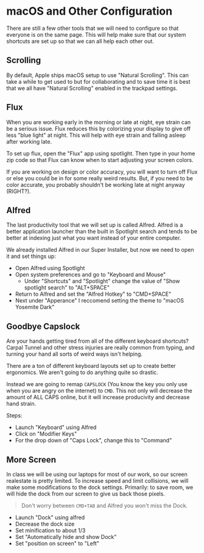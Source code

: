# macOS and Other Configuration

There are still a few other tools that we will need to configure so that everyone is on the same page.
This will help make sure that our system shortcuts are set up so that we can all help each other out.

## Scrolling

By default, Apple ships macOS setup to use "Natural Scrolling".
This can take a while to get used to but for collaborating and to save time it is best that we all have "Natural Scrolling" enabled in the trackpad settings.

## Flux

When you are working early in the morning or late at night, eye strain can be a serious issue.
Flux reduces this by colorizing your display to give off less "blue light" at night.
This will help with eye strain and falling asleep after working late.

To set up flux, open the "Flux" app using spotlight.
Then type in your home zip code so that Flux can know when to start adjusting your screen colors.

If you are working on design or color accuracy, you will want to turn off Flux or else you could be in for some really weird results.
But, if you need to be color accurate, you probably shouldn't be working late at night anyway (RIGHT?).

## Alfred

The last productivity tool that we will set up is called Alfred.
Alfred is a better application launcher than the built in Spotlight search and tends to be better at indexing just what you want instead of your entire computer.

We already installed Alfred in our Super Installer, but now we need to open it and set things up:

- Open Alfred using Spotlight
- Open system preferences and go to "Keyboard and Mouse"
    - Under "Shortcuts" and "Spotlight" change the value of "Show spotlight search" to "ALT+SPACE"
- Return to Alfred and set the "Alfred Hotkey" to "CMD+SPACE"
- Next under "Apperance" I reccomend setting the theme to "macOS Yosemite Dark"

## Goodbye Capslock

Are your hands getting tired from all of the different keyboard shortcuts?
Carpal Tunnel and other stress injuries are really common from typing, and turning your hand all sorts of weird ways isn't helping.

There are a ton of different keyboard layouts set up to create better ergonomics.
We aren't going to do anything quite so drastic.

Instead we are going to remap `CAPSLOCK` (You know the key you only use when you are angry on the internet) to `CMD`.
This not only will decrease the amount of ALL CAPS online, but it will increase producivity and decrease hand strain.

Steps:

- Launch "Keyboard" using Alfred
- Click on "Modifier Keys"
- For the drop down of "Caps Lock", change this to "Command"

## More Screen

In class we will be using our laptops for most of our work, so our screen realestate is pretty limited.
To increase speed and limit collisions, we will make some modifications to the dock settings.
Primarily: to save room, we will hide the dock from our screen to give us back those pixels.

> Don't worry between `CMD+TAB` and Alfred you won't miss the Dock.

- Launch "Dock" using alfred
- Decrease the dock size
- Set minification to about 1/3
- Set "Automatically hide and show Dock"
- Set "position on screen" to "Left"

